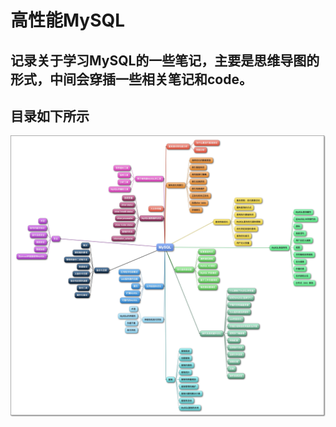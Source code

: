 # 高性能MySQL
## 记录关于学习MySQL的一些笔记，主要是思维导图的形式，中间会穿插一些相关笔记和code。
## 目录如下所示
![目录](https://github.com/ZoeSj/high_performance-_MySQL-/blob/master/content.jpg?raw=true)
